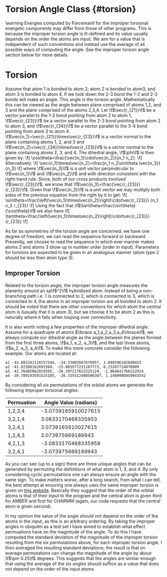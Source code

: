 Torsion Angle Class                                                   {#torsion}
===================

\warning Energies computed by ForcemanII for the improper
torsional energetic components may differ from those of other programs.  This is
because the improper torsion angle is ill-defined and its value usually depends
on the order the atoms are input.  We aim for a value that is independent of
such conventions and instead use the average of all possible ways of computing
the angle.  See the improper torsion angle section below for more details.

# Torsion

Assume that atom 1 is bonded to atom 2; atom 2 is bonded to atom3, and atom 3 is
bonded to atom 4.  If we look down the 2-3 bond the 1-2 and 2-3 bonds will make
an angle.  This angle is the torsion angle.  Mathematically this can be viewed
as the angle between plane comprised of atoms 1,2, and 3 and the plane comprised
of the atoms 2,3,4.  Let \f$\vec{r_{21}}\f$ be a vector
parallel to the 1-2 bond pointing from atom 2 to atom 1, \f$\vec{r_{23}}\f$ be a
vector parallel to the 2-3 bond pointing from atom 2 to atom 3, and 
\f$\vec{r_{34}}\f$ be a vector parallel to the 3-4 bond pointing from atom 3 to
atom 4.  \f$\vec{n_1}=\vec{r_{21}}\times\vec{r_{23}}\f$ is a vector normal to 
the plane containing atoms 1, 2, and 3 and 
\f$\vec{n_2}=\vec{r_{34}}\times\vec{r_{23}}\f$
is a vector normal to the plane containing atoms 2, 3, and 4.  The dihedral
angle, \f$\phi\f$ is then given by:
\f[
\cos\theta=\frac{\vec{n_1}\cdot\vec{n_2}}{n_1 n_2}.
\f]
Alternatively:
\f[
\vec{n_1}\times\vec{n_2}=\frac{n_1 n_2\sin\theta \vec{n_3}}{n_3}
\f]
where \f$\vec{n_3}\f$ is a unit vector perpindicular to \f$\vec{n_1}\f$ and 
\f$\vec{n_2}\f$ and with direction consistent with the right-hand rule.  Since,
both of our cross products involved \f$\vec{r_{23}}\f$, we know that 
\f$\vec{n_3}=\frac{\vec{r_{23}}}{r_{23}}\f$.  Given
that \f$\vec{n_3}\f$ is a unit vector we may multiply both sides of 
the previous equation from the right by it to get:
\f[
\sin\theta=\frac{\left(\vec{n_1}\times\vec{n_2}\right)\cdot\vec{r_{23}}}
                {n_1 n_2 r_{23}}
\f]
Using the fact that \f$\tan\theta=\frac{\sin\theta}{\cos\theta}\f$ we also have
\f[
\tan\theta=\frac{\left(\vec{n_1}\times\vec{n_2}\right)\cdot\vec{r_{23}}}
{r_{23}}
\f]

As far as symmetries of the torsion angle are concerned, we have one degree of
freedom, we can read the sequence forward or backward.  Presently, we choose
to read the sequence in which ever manner makes atoms 2 and atoms 3 show up
in number order (order in input).  Parameters for torsions are expected to be
given in an analogous manner (atom type 2 should be less then atom type 3).

## Improper Torsion

Related to the torsion angle, the improper torsion angle measures the planarity
around an sp\f$^2\f$ hybridized atom.  Instead of being a non-branching path
i.e. 1 is connected to 2, which is connected to 3, which is connected to 4, the
atoms in an improper torsion are all bonded to atom 2.  It should be noted that
there are other conventions for which atom the central atom is (usually that it
is atom 3), but we choose it to be atom 2 as this is naturally where it falls
when looping over connectivity.  

It is also worth noting a few properties of the improper dihedral angle.  Assume
for a quadruple of atoms \$\lbrace a_1,a_2,a_3,a_4\rbrace\f$, we always compute 
our dihedral angle as the angle between the planes formed from the
first three atoms, \f$a_1, a_2, a_3\f$,  and the last three atoms,
\f$a_2, a_3, a_4\f$.
To make this more concrete consider the following example.  Our atoms are
located at:
~~~
a1 -43.602241118157544, -24.33802667670957, 1.848596102849415
a2 -41.92308162693384, -25.865577231287773, 0.23207724870909
a3 -42.76485062010395, -26.397217623225124, -1.864641766222014
a4 -39.789193591525105, -26.335512400506307, 1.1409900959943542
~~~

By considering all six permutations of the orbital atoms we generate the
following improper torsional angles:

| Permuation | Angle Value (radians) |
|------------|-----------------------|
| 1,2,3,4    | -3.0739165910027615   |
| 3,2,1,4    | 3.0833170468335953    |
| 3,2,4,1    | 3.0739165910027615    |
| 1,2,4,3    | 3.073975669189943     |
| 4,2,1,3    | -3.0833170468335958   |
| 3,2,4,1    | -3.073975669189943    |

As you can see (up to a sign) there are three unique angles that can be
generated by permuting the definitions of what atom is 1, 3, and 4.
By only considering cyclic permutations one can always ensure an angle with the
same sign.  To make
matters worse, after a long search, from what I can tell, the best attempt at
ensuring one always uses the same improper torsion is given on
[this website](http://chempedia.info/info/165388/).  Basically they
suggest that the order of the orbtial atoms is that of their input to the
program and the central atom is given third for AMBER and first for CHARMM
(again, our code requests that the central atom is given second).

In my opinion the value of the angle should not depend on the order of the atoms
in the input, as this is an arbitrary ordering.  By taking the improper angles
in ubiquitin as a test set I have aimed to establish what effect permuations
have on the magnitude of the angle.  To do this I have computed the standard
deviation of the magnitude of the improper torsion resulting from the six
permutations above, for each improper torsion angle.
I then averaged the resulting standard deviations; the result is that on average
permutations can change the magnitude of the angle by about \f$\pm 0.25\f$
degrees.  This suggests that the angles are similar enough that using the
average of the six angles should suffice as a value that does not depend on the
order of the input atoms.
